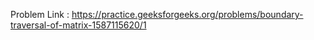 Problem Link : https://practice.geeksforgeeks.org/problems/boundary-traversal-of-matrix-1587115620/1
